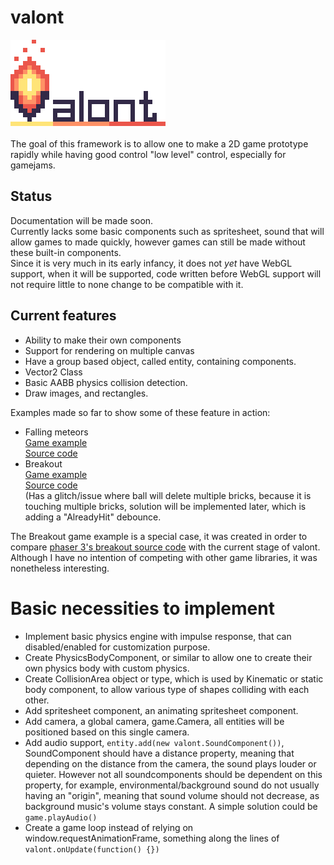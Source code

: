 # valont
![Logo of Valont](valont_logo_github.png)
\
\
The goal of this framework is to allow one to make a 2D game prototype rapidly while having good control "low level" control, especially for gamejams.

## Status
Documentation will be made soon.\
Currently lacks some basic components such as spritesheet, sound that will allow games to made quickly, however games can still be made without these built-in components. \
Since it is very much in its early infancy, it does not _yet_ have WebGL support,
when it will be supported, code written before WebGL support will not require little to none change to be compatible with it.

## Current features

* Ability to make their own components
* Support for rendering on multiple canvas
* Have a group based object, called entity, containing components.
* Vector2 Class
* Basic AABB physics collision detection.
* Draw images, and rectangles.

Examples made so far to show some of these feature in action:
* Falling meteors \
[Game example](https://abajwa.itch.io/valont-falling-meteors) \
[Source code](/example/falling_meteors.html)
* Breakout \
[Game example](https://abajwa.itch.io/valont-breakout) \
[Source code](/example/breakout.html) \
(Has a glitch/issue where ball will delete multiple bricks, because it is touching multiple bricks, solution will be implemented later, which is adding a "AlreadyHit" debounce.

The Breakout game example is a special case, it was created in order to compare [phaser 3's breakout source code](https://phaser.io/examples/v3/view/games/breakout/breakout) with the current stage of valont. Although I have no intention of competing with other game libraries, it was nonetheless interesting.



# Basic necessities to implement
* Implement basic physics engine with impulse response, that can disabled/enabled for customization purpose.
* Create PhysicsBodyComponent, or similar to allow one to create their own physics body with custom physics.
* Create CollisionArea object or type, which is used by Kinematic or static body component, to allow various type of shapes colliding with each other.
* Add spritesheet component, an animating spritesheet component.
* Add camera, a global camera, game.Camera, all entities will be positioned based on this single camera.
* Add audio support, `entity.add(new valont.SoundComponent())`, SoundComponent should have a distance property, meaning that depending on the distance from the camera, the sound plays louder or quieter. However not all soundcomponents should be dependent on this property, for example, environmental/background sound do not usually having an "origin", meaning that sound volume should not decrease, as background music's volume stays constant. A simple solution could be `game.playAudio()`
* Create a game loop instead of relying on window.requestAnimationFrame, something along the lines of `valont.onUpdate(function() {})`





